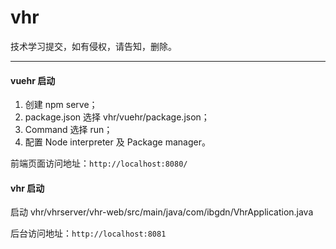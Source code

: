 # vhr

技术学习提交，如有侵权，请告知，删除。

***

#### vuehr 启动

1. 创建 npm serve；
2. package.json 选择 vhr/vuehr/package.json；
3. Command 选择 run；
4. 配置 Node interpreter 及 Package manager。

前端页面访问地址：`http://localhost:8080/`



#### vhr 启动

启动 vhr/vhrserver/vhr-web/src/main/java/com/ibgdn/VhrApplication.java

后台访问地址：`http://localhost:8081`